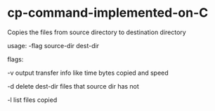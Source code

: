 # cp-command-implemented-on-C

Copies the files from source directory to destination directory

usage: -flag source-dir dest-dir

flags:

  -v output transfer info like time bytes copied and speed
  
  -d delete dest-dir files that source dir has not
  
  -l list files copied
